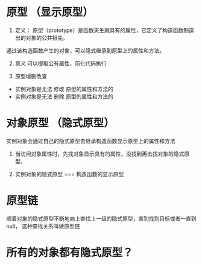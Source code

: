 # 原型 （显示原型）
1. 定义：
原型（prototype）是函数天生就具有的属性，它定义了构造函数制造出的对象的公共祖先。

通过该构造函数产生的对象，可以隐式继承到原型上的属性和方法。


2. 意义
可以提取公有属性，简化代码执行

3. 原型增删改查
- 实例对象是无法 修改 原型的属性和方法的
- 实例对象是无法 删除 原型的属性和方法的


# 对象原型 （隐式原型）
实例对象会通过自己的隐式原型去继承构造函数显示原型上的属性和方法

1. 当访问对象属性时，先找对象显示具有的属性，没找到再去找对象的隐式原型，

2. 实例对象的隐式原型 === 构造函数的显示原型


# 原型链
顺着对象的隐式原型不断地向上查找上一级的隐式原型，直到找到目标或者一直到null， 这种查找关系叫做原型链



# 所有的对象都有隐式原型？

